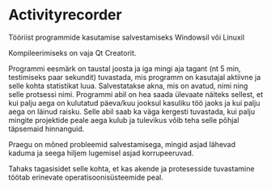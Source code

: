 # Activityrecorder
Tööriist programmide kasutamise salvestamiseks Windowsil või Linuxil

Kompileerimiseks on vaja Qt Creatorit.

Programmi eesmärk on taustal joosta ja iga mingi aja tagant (nt 5 min, testimiseks paar sekundit) tuvastada, mis programm on kasutajal aktiivne ja selle kohta statistikat luua. Salvestatakse akna, mis on avatud, nimi ning selle protsessi nimi. Programmi abil on hea saada ülevaate näiteks sellest, et kui palju aega on kulutatud päeva/kuu jooksul kasuliku töö jaoks ja kui palju aega on läinud raisku. Selle abil saab ka väga kergesti tuvastada, kui palju mingite projektide peale aega kulub ja tulevikus võib teha selle põhjal täpsemaid hinnanguid.

Praegu on mõned probleemid salvestamisega, mingid asjad lähevad kaduma ja seega hiljem lugemisel asjad korrupeeruvad. 

Tahaks tagasisidet selle kohta, et kas akende ja protesesside tuvastamine töötab erinevate operatisoonisüsteemide peal.